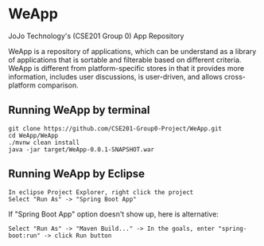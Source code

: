 # WeApp
JoJo Technology's (CSE201 Group 0) App Repository 

WeApp is a repository of applications, which can be understand as a library of applications that is sortable and filterable based on different criteria. 
WeApp is different from platform-specific stores in that it provides more information, includes user discussions, is user-driven, and allows cross-platform comparison.

## Running WeApp by terminal

```
git clone https://github.com/CSE201-Group0-Project/WeApp.git
cd WeApp/WeApp
./mvnw clean install
java -jar target/WeApp-0.0.1-SNAPSHOT.war
```

## Running WeApp by Eclipse
```
In eclipse Project Explorer, right click the project
Select "Run As" -> "Spring Boot App"
```
If "Spring Boot App" option doesn't show up, here is alternative:
```
Select "Run As" -> "Maven Build..." -> In the goals, enter "spring-boot:run" -> click Run button
```

